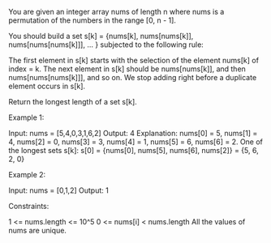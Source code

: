 You are given an integer array nums of length n where nums is a permutation
of the numbers in the range [0, n - 1].

You should build a set s[k] = {nums[k], nums[nums[k]], nums[nums[nums[k]]],
... } subjected to the following rule:


The first element in s[k] starts with the selection of the element nums[k] of
index = k.
The next element in s[k] should be nums[nums[k]], and then
nums[nums[nums[k]]], and so on.
We stop adding right before a duplicate element occurs in s[k].


Return the longest length of a set s[k].


Example 1:


Input: nums = [5,4,0,3,1,6,2]
Output: 4
Explanation: 
nums[0] = 5, nums[1] = 4, nums[2] = 0, nums[3] = 3, nums[4] = 1, nums[5] = 6,
nums[6] = 2.
One of the longest sets s[k]:
s[0] = {nums[0], nums[5], nums[6], nums[2]} = {5, 6, 2, 0}


Example 2:


Input: nums = [0,1,2]
Output: 1



Constraints:


1 <= nums.length <= 10^5
0 <= nums[i] < nums.length
All the values of nums are unique.




